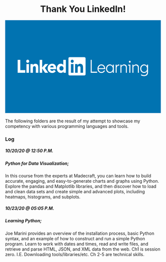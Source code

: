 <h1 align="center">
  <strong>Thank You LinkedIn!</strong>
</h1>
<p align="center">
  <img width="600" height="300" src="Images/linkedin_learning_logo.jpg">
</p>

The following folders are the result of my attempt to showcase my competency with various programming languages and tools.

### Log

##### 10/20/20 @ 12:50 P.M.
##### Python for Data Visualization; 
In this course from the experts at Madecraft, you can learn how to build accurate, engaging, and easy-to-generate charts and graphs using Python. Explore the pandas and Matplotlib libraries, and then discover how to load and clean data sets and create simple and advanced plots, including heatmaps, histograms, and subplots.

##### 10/23/20 @ 05:05 P.M.
##### Learning Python;
Joe Marini provides an overview of the installation process, basic Python syntax, and an example of how to construct and run a simple Python program. Learn to work with dates and times, read and write files, and retrieve and parse HTML, JSON, and XML data from the web. Ch1 is session zero. I.E. Downloading tools/libraries/etc. Ch 2-5 are technical skills.
